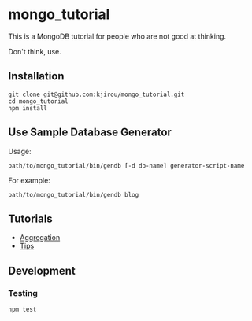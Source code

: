 mongo_tutorial
==============

This is a MongoDB tutorial for people who are not good at thinking.

Don't think, use.


## Installation

```
git clone git@github.com:kjirou/mongo_tutorial.git
cd mongo_tutorial
npm install
```


## Use Sample Database Generator

Usage:

```
path/to/mongo_tutorial/bin/gendb [-d db-name] generator-script-name
```

For example:

```
path/to/mongo_tutorial/bin/gendb blog
```


## Tutorials

- [Aggregation](tutorials/aggregation.md)
- [Tips](tutorials/tips.md)


## Development

### Testing

```
npm test
```
